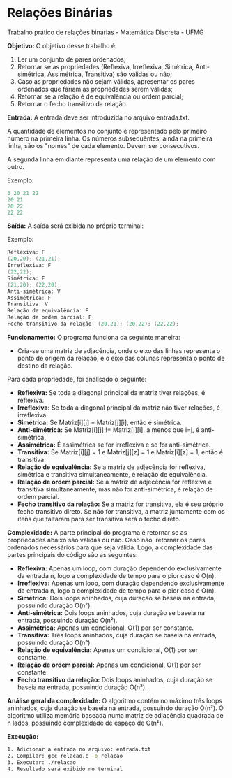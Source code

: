 # Relações Binárias
Trabalho prático de relações binárias - Matemática Discreta - UFMG

<b>Objetivo:</b> O objetivo desse trabalho é:
1. Ler um conjunto de pares ordenados; 
2. Retornar se as propriedades (Reflexiva, Irreflexiva, Simétrica, Anti-simétrica, Assimétrica, Transitiva) são válidas ou não;
3. Caso as propriedades não sejam válidas, apresentar os pares ordenados que fariam as propriedades serem válidas;
4. Retornar se a relação é de equivalência ou ordem parcial;
5. Retornar o fecho transitivo da relação.

<b>Entrada:</b> A entrada deve ser introduzida no arquivo entrada.txt. 

A quantidade de elementos no conjunto é representado pelo primeiro número na primeira linha.
Os números subsequêntes, ainda na primeira linha, são os "nomes" de 
cada elemento. Devem ser consecutivos.

A segunda linha em diante representa uma relação de um elemento com outro.

Exemplo:
```C
3 20 21 22
20 21
20 22
22 22
```
<b>Saída:</b> A saída será exibida no próprio terminal:

Exemplo:
```C
Reflexiva: F
(20,20); (21,21);
Irreflexiva: F
(22,22);
Simétrica: F
(21,20); (22,20);
Anti-simétrica: V
Assimétrica: F
Transitiva: V
Relação de equivalência: F
Relação de ordem parcial: F
Fecho transitivo da relação: (20,21); (20,22); (22,22);
```
<b>Funcionamento:</b> O programa funciona da seguinte maneira:

* Cria-se uma matriz de adjacência, onde o eixo das linhas representa o ponto de origem da relação, e o eixo das colunas representa o ponto de destino da relação.

Para cada propriedade, foi analisado o seguinte:
* <b>Reflexiva:</b> Se toda a diagonal principal da matriz tiver relações, é reflexiva.
* <b>Irreflexiva:</b> Se toda a diagonal principal da matriz não tiver relações, é irreflexiva.
* <b>Simétrica:</b> Se Matriz[i][j] = Matriz[j][i], então é simétrica.
* <b>Anti-simétrica:</b> Se Matriz[i][j] != Matriz[j][i], a menos que i=j, é anti-simétrica.
* <b>Assimétrica:</b> É assimétrica se for irreflexiva e se for anti-simétrica.
* <b>Transitiva:</b> Se Matriz[i][j] = 1 e Matriz[j][z] = 1 e Matriz[i][z] = 1, então é transitiva.
* <b>Relação de equivalência:</b> Se a matriz de adjecência for reflexiva, simétrica e transitiva simultaneamente, é relação de equivalência.
* <b>Relação de ordem parcial:</b> Se a matriz de adjecência for reflexiva e transitiva simultaneamente, mas não for anti-simétrica, é relação de ordem parcial.
* <b>Fecho transitivo da relação:</b> Se a matriz for transitiva, ela é seu próprio fecho transitivo direto. Se não for transitiva, a matriz juntamente com os itens que faltaram para ser transitiva será o fecho direto.

<b>Complexidade:</b> A parte principal do programa é retornar se as propriedades abaixo são válidas ou não. Caso não, retornar os pares ordenados necessários para que seja válida. Logo, a complexidade das partes principais do código são as seguintes:
* <b>Reflexiva:</b> Apenas um loop, com duração dependendo exclusivamente da entrada n, logo a complexidade de tempo para o pior caso é O(n).
* <b>Irreflexiva:</b> Apenas um loop, com duração dependendo exclusivamente da entrada n, logo a complexidade de tempo para o pior caso é O(n).
* <b>Simétrica:</b> Dois loops aninhados, cuja duração se baseia na entrada, possuindo duração O(n²).
* <b>Anti-simétrica:</b> Dois loops aninhados, cuja duração se baseia na entrada, possuindo duração O(n²).
* <b>Assimétrica:</b> Apenas um condicional, O(1) por ser constante.
* <b>Transitiva:</b> Três loops aninhados, cuja duração se baseia na entrada, possuindo duração O(n³).
* <b>Relação de equivalência:</b> Apenas um condicional, O(1) por ser constante.
* <b>Relação de ordem parcial:</b>  Apenas um condicional, O(1) por ser constante.
* <b>Fecho transitivo da relação:</b> Dois loops aninhados, cuja duração se baseia na entrada, possuindo duração O(n²).

<b>Análise geral da complexidade:</b> O algoritmo contém no máximo três loops aninhados, cuja duração se baseia na entrada, possuindo duração O(n³). O algoritmo utiliza memória baseada numa matriz de adjacência quadrada de n lados, possuindo complexidade de espaço de O(n²).



<b>Execução:</b>
```bash
1. Adicionar a entrada no arquivo: entrada.txt
2. Compilar: gcc relacao.c -o relacao
3. Executar: ./relacao
4. Resultado será exibido no terminal
```
